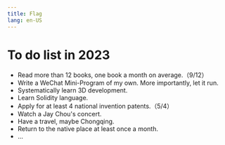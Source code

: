 ```yaml
---
title: Flag
lang: en-US
---
```

# To do list in 2023
+ Read more than 12 books, one book a month on average.（9/12）
+ Write a WeChat Mini-Program of my own. More importantly, let it run.
+ Systematically learn 3D development.
+ Learn Solidity language.
+ Apply for at least 4 national invention patents.（5/4）
+ Watch a Jay Chou's concert.
+ Have a travel, maybe Chongqing.
+ Return to the native place at least once a month.
+ ...

